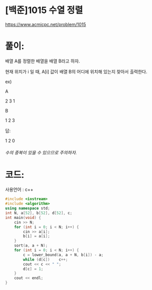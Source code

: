 # [백준]1015 수열 정렬

https://www.acmicpc.net/problem/1015

# 풀이:

배열 A를 정렬한 배열을 배열 B라고 하자.

현재 위치가 i 일 때, A[i] 값이 배열 B의 어디에 위치해 있는지 찾아서 출력한다.



ex)

A

2 3 1

B

1 2 3

답:

1 2 0



###### 수의 중복이 있을 수 있으므로 주의하자.



# **코드:** 

사용언어 : c++
```c++
#include <iostream>
#include <algorithm>
using namespace std;
int N, a[52], b[52], d[52], c;
int main(void) {
	cin >> N;
	for (int i = 0; i < N; i++) {
		cin >> a[i];
		b[i] = a[i];
	}
	sort(a, a + N);
	for (int i = 0; i < N; i++) {
		c = lower_bound(a, a + N, b[i]) - a;
		while (d[c])	c++;
		cout << c << " ";
		d[c] = 1;
	}
	cout << endl;
}
```

